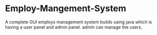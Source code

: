 # Employ-Mangement-System
A complete GUI employs management system builds using java which is having a user panel and admin panel. admin can manage the users,
